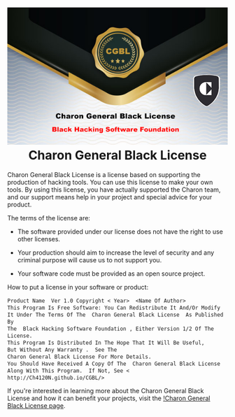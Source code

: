 <h1 align="center">
  <img src="Resources/img/Charon-General-Black-License.jpg" alt="Charon General Black License" />
  <br>
  Charon General Black License
  
  <!-- [![License: CGBL](https://img.shields.io/badge/License-CGBL-blue?style=flat-square)](https://Ch4120N.github.io/CGBL) -->
</h1>

Charon General Black License is a license based on supporting the production of hacking tools. You can use this license to make your own tools. By using this license, you have actually supported the Charon team, and our support means help in your project and special advice for your product.

The terms of the license are:

* The software provided under our license does not have the right to use other licenses.

* Your production should aim to increase the level of security and any criminal purpose will cause us to not support you.

* Your software code must be provided as an open source project.

How to put a license in your software or product:

```licence
Product Name  Ver 1.0 Copyright < Year>  <Name Of Author>  
This Program Is Free Software: You Can Redistribute It And/Or Modify 
It Under The Terms Of The  Charon General Black License  As Published By
The  Black Hacking Software Foundation , Either Version 1/2 Of The License.
This Program Is Distributed In The Hope That It Will Be Useful,
But Without Any Warranty .  See The
Charon General Black License For More Details.
You Should Have Received A Copy Of The  Charon General Black License
Along With This Program.  If Not, See < http://Ch4120N.github.io/CGBL/>
```

If you're interested in learning more about the Charon General Black License and how it can benefit your projects, visit the [!Charon General Black License page](https://ch4120n.github.io/CGBL/).